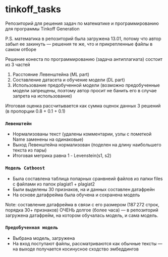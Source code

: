 # tinkoff_tasks
Репозиторий для решения задач по математике и программированию для программы Tinkoff Generation

P.S. математика в репозиторий была загружена 13.01, потому что автор забыл ее закинуть — решения те же, что и прикрепленные файлы в самом отборе

Решение конеста по программированию (задача антиплагиата) состоит из 3 частей

1. Расстояние Левенштейна (ML part)
2. Составление датасета и обучение модели (DL part)
3. Использование предобученной модели (возможно предобученные модели запрещены, поэтому автор просит не банить его в случае запрета на использование)

Итоговая оценка рассчитывается как сумма оценок данных 3 решений (в пропорции 0.8 + 0.1 + 0.1)

### `Левенштейн`
- Нормализованы текст (удалены комментарии, узлы с пометкой Name заменены на одинаковые)
- Выход Левенштейна нормализован (поделен на длину наибольшего текста из пары)
- Итоговая метрика равна 1 - Levenstein(s1, s2) 

### `Модель Catboost`
- Была составлена таблица попарных сранвнеий файлов из папки files с файлами из папок plagiat1 + plagiat2
- Были выделены 30 признаков, на и данных составлен датафрейн 
- На основе датафрейма была обучена и сохранена модель

Note: составление датафрейма в связи с его размером (187 272 строк, порядка 30+ признаков) ОЧЕНЬ долгое (более часа) — в репозиторий загружена датафрейм, на котором обучалась модель, и сама модель.

### `Предобученная модель`
- Выбрана модель, загружена
- На вход поступают файлы, рассматриваются как обычные тексты — на выходе получается косинусное сходство эмбеддингов
